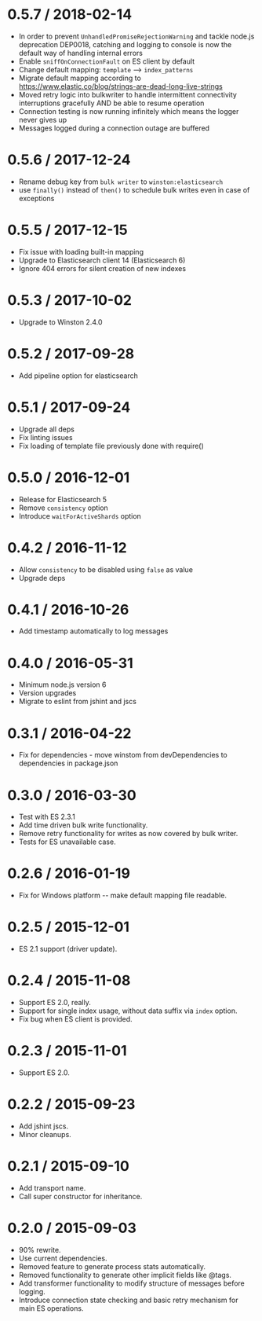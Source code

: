 
0.5.7 / 2018-02-14
==================

- In order to prevent `UnhandledPromiseRejectionWarning` and tackle node.js deprecation DEP0018, catching and logging to console is now the default way of handling internal errors
- Enable `sniffOnConnectionFault` on ES client by default
- Change default mapping: `template` --> `index_patterns`
- Migrate default mapping according to https://www.elastic.co/blog/strings-are-dead-long-live-strings
- Moved retry logic into bulkwriter to handle intermittent connectivity interruptions gracefully AND be able to resume operation
- Connection testing is now running infinitely which means the logger never gives up
- Messages logged during a connection outage are buffered

0.5.6 / 2017-12-24
==================

- Rename debug key from `bulk writer` to `winston:elasticsearch`
- use `finally()` instead of `then()` to schedule bulk writes even in case of exceptions

0.5.5 / 2017-12-15
==================

- Fix issue with loading built-in mapping
- Upgrade to Elasticsearch client 14 (Elasticsearch 6)
- Ignore 404 errors for silent creation of new indexes

0.5.3 / 2017-10-02
==================

- Upgrade to Winston 2.4.0

0.5.2 / 2017-09-28
==================

- Add pipeline option for elasticsearch

0.5.1 / 2017-09-24
==================

- Upgrade all deps
- Fix linting issues
- Fix loading of template file previously done with require()

0.5.0 / 2016-12-01
==================

- Release for Elasticsearch 5
- Remove `consistency` option
- Introduce `waitForActiveShards` option

0.4.2 / 2016-11-12
==================

- Allow `consistency` to be disabled using `false` as value
- Upgrade deps

0.4.1 / 2016-10-26
==================

- Add timestamp automatically to log messages

0.4.0 / 2016-05-31
==================

- Minimum node.js version 6
- Version upgrades
- Migrate to eslint from jshint and jscs

0.3.1 / 2016-04-22
==================

- Fix for dependencies - move winstom from devDependencies to dependencies in package.json

0.3.0 / 2016-03-30
==================

- Test with ES 2.3.1
- Add time driven bulk write functionality.
- Remove retry functionality for writes as now covered by bulk writer.
- Tests for ES unavailable case.

0.2.6 / 2016-01-19
==================

- Fix for Windows platform -- make default mapping file readable.

0.2.5 / 2015-12-01
==================

- ES 2.1 support (driver update).

0.2.4 / 2015-11-08
==================

- Support ES 2.0, really.
- Support for single index usage, without data suffix via `index` option.
- Fix bug when ES client is provided.

0.2.3 / 2015-11-01
==================

- Support ES 2.0.

0.2.2 / 2015-09-23
==================

- Add jshint jscs.
- Minor cleanups.

0.2.1 / 2015-09-10
==================

- Add transport name.
- Call super constructor for inheritance.

0.2.0 / 2015-09-03
==================

- 90% rewrite.
- Use current dependencies.
- Removed feature to generate process stats automatically.
- Removed functionality to generate other implicit fields like @tags.
- Add transformer functionality to modify structure of messages before logging.
- Introduce connection state checking and basic retry mechanism for main ES operations.
